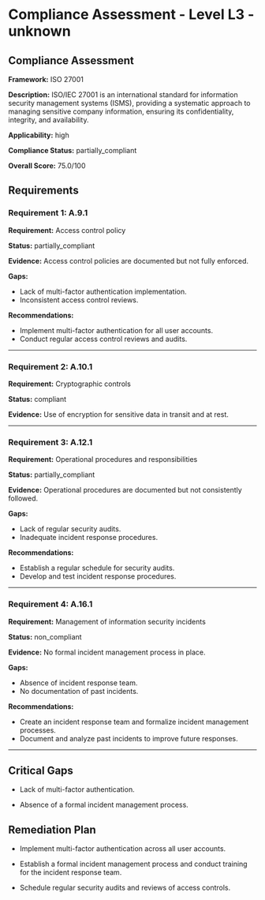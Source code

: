# Compliance Assessment - Level L3 - unknown

## Compliance Assessment

**Framework:** ISO 27001

**Description:** ISO/IEC 27001 is an international standard for information security management systems (ISMS), providing a systematic approach to managing sensitive company information, ensuring its confidentiality, integrity, and availability.

**Applicability:** high

**Compliance Status:** partially_compliant

**Overall Score:** 75.0/100

## Requirements

### Requirement 1: A.9.1

**Requirement:** Access control policy

**Status:** partially_compliant

**Evidence:** Access control policies are documented but not fully enforced.

**Gaps:**
- Lack of multi-factor authentication implementation.
- Inconsistent access control reviews.

**Recommendations:**
- Implement multi-factor authentication for all user accounts.
- Conduct regular access control reviews and audits.

---

### Requirement 2: A.10.1

**Requirement:** Cryptographic controls

**Status:** compliant

**Evidence:** Use of encryption for sensitive data in transit and at rest.

---

### Requirement 3: A.12.1

**Requirement:** Operational procedures and responsibilities

**Status:** partially_compliant

**Evidence:** Operational procedures are documented but not consistently followed.

**Gaps:**
- Lack of regular security audits.
- Inadequate incident response procedures.

**Recommendations:**
- Establish a regular schedule for security audits.
- Develop and test incident response procedures.

---

### Requirement 4: A.16.1

**Requirement:** Management of information security incidents

**Status:** non_compliant

**Evidence:** No formal incident management process in place.

**Gaps:**
- Absence of incident response team.
- No documentation of past incidents.

**Recommendations:**
- Create an incident response team and formalize incident management processes.
- Document and analyze past incidents to improve future responses.

---

## Critical Gaps

- Lack of multi-factor authentication.

- Absence of a formal incident management process.

## Remediation Plan

- Implement multi-factor authentication across all user accounts.

- Establish a formal incident management process and conduct training for the incident response team.

- Schedule regular security audits and reviews of access controls.

